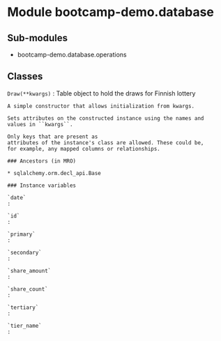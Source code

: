 Module bootcamp-demo.database
=============================

Sub-modules
-----------
* bootcamp-demo.database.operations

Classes
-------

`Draw(**kwargs)`
:   Table object to hold the draws for Finnish lottery
    
    A simple constructor that allows initialization from kwargs.
    
    Sets attributes on the constructed instance using the names and
    values in ``kwargs``.
    
    Only keys that are present as
    attributes of the instance's class are allowed. These could be,
    for example, any mapped columns or relationships.

    ### Ancestors (in MRO)

    * sqlalchemy.orm.decl_api.Base

    ### Instance variables

    `date`
    :

    `id`
    :

    `primary`
    :

    `secondary`
    :

    `share_amount`
    :

    `share_count`
    :

    `tertiary`
    :

    `tier_name`
    :